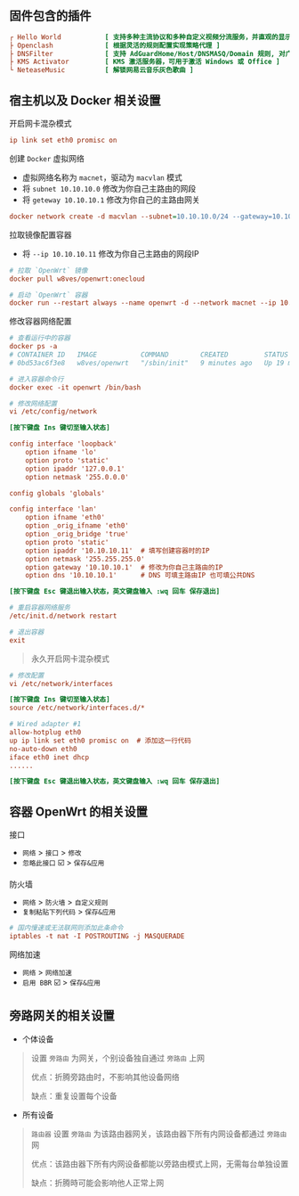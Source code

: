 
## 固件包含的插件
```ini
┌ Hello World           [ 支持多种主流协议和多种自定义视频分流服务，并直观的显示节点信息 ]  
├ Openclash             [ 根据灵活的规则配置实现策略代理 ]
├ DNSFilter             [ 支持 AdGuardHome/Host/DNSMASQ/Domain 规则, 对广告进行过滤 ]
├ KMS Activator         [ KMS 激活服务器，可用于激活 Windows 或 Office ]  
└ NeteaseMusic          [ 解锁网易云音乐灰色歌曲 ]
```




## 宿主机以及 Docker 相关设置
开启网卡混杂模式
```ini
ip link set eth0 promisc on
```
创建 `Docker` 虚拟网络  

- 虚拟网络名称为 `macnet`，驱动为 `macvlan` 模式  
- 将 `subnet 10.10.10.0`  修改为你自己主路由的网段  
- 将 `geteway 10.10.10.1` 修改为你自己的主路由网关
```ini
docker network create -d macvlan --subnet=10.10.10.0/24 --gateway=10.10.10.1 -o parent=eth0 macnet
```

拉取镜像配置容器
- 将 `--ip 10.10.10.11` 修改为你自己主路由的网段IP
```ini
# 拉取 `OpenWrt` 镜像
docker pull w8ves/openwrt:onecloud

# 启动 `OpenWrt` 容器
docker run --restart always --name openwrt -d --network macnet --ip 10.10.10.11 --privileged w8ves/openwrt:onecloud /sbin/init
```

修改容器网络配置
```ini
# 查看运行中的容器
docker ps -a
# CONTAINER ID   IMAGE           COMMAND        CREATED         STATUS        PORTS     NAMES
# 0bd53ac6f3e8   w8ves/openwrt   "/sbin/init"   9 minutes ago   Up 19 minutes           openwrt

# 进入容器命令行
docker exec -it openwrt /bin/bash

# 修改网络配置
vi /etc/config/network
```
```ini
[按下键盘 Ins 键切至输入状态]

config interface 'loopback'
	option ifname 'lo'
	option proto 'static'
	option ipaddr '127.0.0.1'
	option netmask '255.0.0.0'

config globals 'globals'

config interface 'lan'
	option ifname 'eth0'
	option _orig_ifname 'eth0'
	option _orig_bridge 'true'
	option proto 'static'
	option ipaddr '10.10.10.11'  # 填写创建容器时的IP
	option netmask '255.255.255.0'
	option gateway '10.10.10.1'  # 修改为你自己主路由的IP
	option dns '10.10.10.1'      # DNS 可填主路由IP 也可填公共DNS

[按下键盘 Esc 键退出输入状态，英文键盘输入 :wq 回车 保存退出]
```
```ini
# 重启容器网络服务
/etc/init.d/network restart

# 退出容器
exit
```

> 永久开启网卡混杂模式
```ini
# 修改配置
vi /etc/network/interfaces
```
```ini
[按下键盘 Ins 键切至输入状态]
source /etc/network/interfaces.d/*

# Wired adapter #1
allow-hotplug eth0
up ip link set eth0 promisc on  # 添加这一行代码
no-auto-down eth0
iface eth0 inet dhcp
......

[按下键盘 Esc 键退出输入状态，英文键盘输入 :wq 回车 保存退出]
```

## 容器 OpenWrt 的相关设置

接口

- `网络` > `接口` > `修改`  
- `忽略此接口` ☑️ > `保存&应用` 

防火墙
- `网络` > `防火墙` > `自定义规则`  
- `复制粘贴下列代码` > `保存&应用` 
```ini
# 国内慢速或无法联网则添加此条命令
iptables -t nat -I POSTROUTING -j MASQUERADE
```

网络加速
- `网络` > `网络加速`  
- `启用 BBR` ☑️ > `保存&应用` 


## 旁路网关的相关设置

- 个体设备 

> 设置 `旁路由` 为网关，个别设备独自通过 `旁路由` 上网
> 
> 优点：折腾旁路由时，不影响其他设备网络  
> 
> 缺点：重复设置每个设备  

- 所有设备 

>  `路由器` 设置 `旁路由` 为该路由器网关，该路由器下所有内网设备都通过 `旁路由` 网
> 
> 优点：该路由器下所有内网设备都能以旁路由模式上网，无需每台单独设置
> 
> 缺点：折腾時可能会影响他人正常上网
